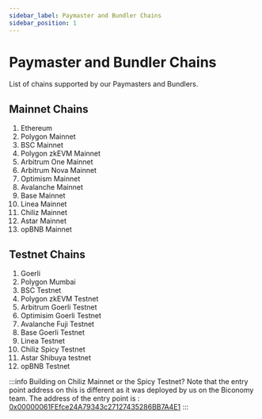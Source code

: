 ```yaml
---
sidebar_label: Paymaster and Bundler Chains
sidebar_position: 1
---
```


# Paymaster and Bundler Chains

List of chains supported by our Paymasters and Bundlers.

## Mainnet Chains

1. Ethereum
2. Polygon Mainnet
3. BSC Mainnet
4. Polygon zkEVM Mainnet
5. Arbitrum One Mainnet
6. Arbitrum Nova Mainnet
7. Optimism Mainnet
8. Avalanche Mainnet
9. Base Mainnet
10. Linea Mainnet
11. Chiliz Mainnet
12. Astar Mainnet
13. opBNB Mainnet


## Testnet Chains

1. Goerli
2. Polygon Mumbai
3. BSC Testnet
4. Polygon zkEVM Testnet
5. Arbitrum Goerli Testnet
6. Optimisim Goerli Testnet
7. Avalanche Fuji Testnet
8. Base Goerli Testnet
9. Linea Testnet
10. Chiliz Spicy Testnet
11. Astar Shibuya testnet
12. opBNB Testnet

:::info
Building on Chiliz Mainnet or the Spicy Testnet? Note that the entry point address on this is different as it was deployed by us on the Biconomy team. The address of the entry point is : [0x00000061FEfce24A79343c27127435286BB7A4E1](https://scan.chiliz.com/address/0x00000061FEfce24A79343c27127435286BB7A4E1/contracts#address-tabs)
:::

